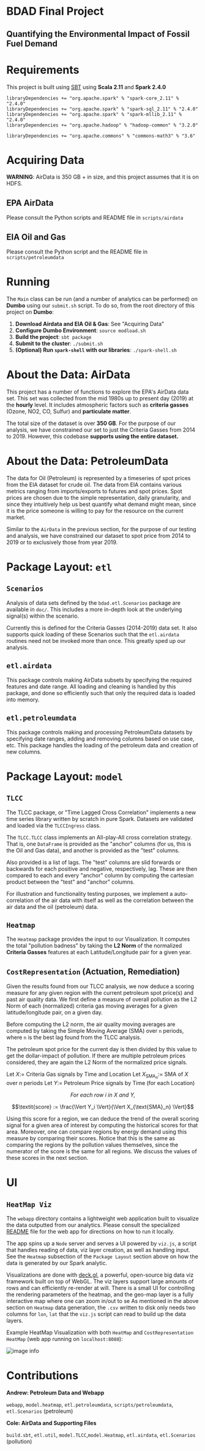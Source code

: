 # BDAD Final Project
## Quantifying the Environmental Impact of Fossil Fuel Demand

# Requirements

This project is built using [SBT] using **Scala 2.11**
and **Spark 2.4.0**

    libraryDependencies += "org.apache.spark" % "spark-core_2.11" % "2.4.0"
    libraryDependencies += "org.apache.spark" % "spark-sql_2.11" % "2.4.0"
    libraryDependencies += "org.apache.spark" % "spark-mllib_2.11" % "2.4.0"
    libraryDependencies += "org.apache.hadoop" % "hadoop-common" % "3.2.0"
    
    libraryDependencies += "org.apache.commons" % "commons-math3" % "3.6"
    
[SBT]: https://www.scala-sbt.org

# Acquiring Data

**WARNING**: AirData is 350 GB + in size, and this project assumes that
it is on HDFS.

## EPA AirData

Please consult the Python scripts and README file in `scripts/airdata`

## EIA Oil and Gas

Please consult the Python script and the README file in `scripts/petroleumdata`
    
# Running

The `Main` class can be run (and a number of analytics can be performed)
on **Dumbo** using our `submit.sh` script. To do so, from the root directory
of this project on **Dumbo**:

1. **Download Airdata and EIA Oil & Gas**: See "Acquiring Data"
2. **Configure Dumbo Environment**: `source modload.sh`
3. **Build the project**: `sbt package`
4. **Submit to the cluster**: `./submit.sh`
5. **(Optional) Run `spark-shell` with our libraries**: `./spark-shell.sh`
    
# About the Data: AirData
This project has a number of functions to explore the EPA's AirData data
set. This set was collected from the mid 1980s up to present day (2019)
at the **hourly** level. It includes atmospheric factors such as
**criteria gasses** (Ozone, NO2, CO, Sulfur) and **particulate matter**.

The total size of the dataset is over **350 GB**. For the purpose of our
analysis, we have constrained our set to just the Criteria Gasses from 2014
to 2019. However, this codebase **supports using the entire dataset.**

# About the Data: PetroleumData
The data for Oil (Petroleum) is represented by a timeseries of spot prices from the EIA dataset
for crude oil. The data from EIA contains various metrics ranging from imports/exports
to futures and spot prices. Spot prices are chosen due to the simple representation, daily granularity, and 
since they intuitively help us best quantify what demand might mean, since it is the price someone is 
willing to pay for the resource on the current market.

Similar to the `AirData` in the previous section, for the purpose of our testing and analysis, we have
constrained our dataset to spot price from 2014 to 2019 or to exclusively those from year 2019.

# Package Layout: `etl`

## `Scenarios`
 
Analysis of data sets defined by the `bdad.etl.Scenarios`
package are available in `doc/`. This includes a more
in-depth look at the underlying signal(s) within the
scenario.

Currently this is defined for the Criteria Gasses
(2014-2019) data set. It also supports quick loading
of these Scenarios such that the `etl.airdata` routines 
need not be invoked more than once. This greatly sped
up our analysis.

## `etl.airdata`

This package controls making AirData subsets by specifying
the required features and date range. All loading
and cleaning is handled by this package, and done so efficiently
such that only the required data is loaded into memory.

## `etl.petroleumdata`

This package controls making and processing PetroleumData datasets by specifying date ranges, 
adding and removing columns based on use case, etc. This package handles the loading of the 
petroleum data and creation of new columns.

# Package Layout: `model`

## `TLCC`

The TLCC package, or "Time Lagged Cross Correlation"
implements a new time series library written by scratch
in pure Spark. Datasets are validated and loaded via
the `TLCCIngress` class.

The `TLCC.TLCC` class implements an All-play-All cross
correlation strategy. That is, one `DataFrame` is provided
as the "anchor" columns (for us, this is the Oil and Gas data),
and another is provided as the "test" columns. 

Also provided is a list of lags. The "test" columns are slid
forwards or backwards for each positive and negative, respectively,
lag. These are then compared to each and every "anchor" column
by computing the cartesian product between the "test" and "anchor"
columns.

For illustration and functionality testing purposes, we implement a 
auto-correlation of the air data with itself as well as the correlation 
between the air data and the oil (petroleum) data.

## `Heatmap`

The `Heatmap` package provides the input to our Visualization.
It computes the total "pollution badness" by taking the **L2 Norm**
of the normalized **Criteria Gasses** features at each Latitude/Longitude
pair for a given year.

## `CostRepresentation` (Actuation, Remediation)

Given the results found from our TLCC analysis, 
we now deduce a scoring measure for any given region
with the current petroleum spot price(s) and past air quality data. We first
define a measure of overall pollution as the L2 Norm of each (normalized) criteria
gas moving averages for a given latitude/longitude pair, on a given day. 

Before computing the L2 norm,
the air quality moving averages are computed by taking the Simple Moving Average
(SMA) over `n` periods, where `n` is the best lag found from the TLCC analysis.

The petroleum spot price for the current
day is then divided by this value to get the dollar-impact of pollution. If there
are multiple petroleum prices considered, they are again the L2 Norm of the
normalized price signals.


Let $X :=$ Criteria Gas signals by Time and Location
Let $X_{\text{SMA}_n} :=$ SMA of $X$ over $n$ periods
Let $Y :=$ Petroleum Price signals by Time (for each Location)

$$\textit{For each row $i$ in X and Y,}$$

$$\textit{score} := \frac{\Vert Y_i \Vert}{\Vert X_{\text{SMA}_n} \Vert}$$

Using this score for a region, we can deduce the trend of the overall scoring
signal for a given area of interest by computing the historical scores for that
area. Moreover, one can compare regions by energy demand using this measure by
comparing their scores. Notice that this is the same as comparing the regions
by the pollution values themselves, since the numerator of the score is the
same for all regions. We discuss the values of these scores in the next section.



# UI

## `HeatMap Viz`

The `webapp` directory contains a lightweight web application built to visualize the data outputted from our analytics.
Please consult the specialized [README](webapp/README.md) file for the web app for directions on how to run it locally.

The app spins up a `Node` server and serves a UI powered by `viz.js`, a script that handles reading of data, viz layer
creation, as well as handling input. See the `Heatmap` subsection of the `Package Layout` section above on how the data is 
generated by our Spark analytic. 

Visualizations are done with [deck.gl], a powerful, open-source big data viz framework built on top of WebGL. The viz layers support
large amounts of rows and can efficiently re-render at will. There is a small UI for controlling the rendering parameters of the heatmap,
and the geo-map layer is a fully interactive map where one can zoom in/out to se
As mentioned in the above section on `Heatmap` data generation, the `.csv`
written to disk only needs two columns for `lon`, `lat` that the `viz.js` script can read to build up the data layers.

[deck.gl]:https://deck.gl/#/

Example HeatMap Visualization with both `HeatMap` and `CostRepresentation HeatMap` (web app running on `localhost:8080`):

![image info](doc/screenshots/heatmap-both.png)

# Contributions
**Andrew: Petroleum Data and Webapp**

`webapp`, `model.heatmap`, `etl.petroleumdata`, `scripts/petroleumdata`, `etl.Scenarios` (petroleum)

**Cole: AirData and Supporting Files**

`build.sbt`, `etl.util`, `model.TLCC`,`model.Heatmap`, `etl.airdata`, `etl.Scenarios` (pollution)
